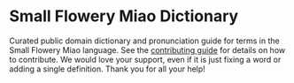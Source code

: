 
# Small Flowery Miao Dictionary

Curated public domain dictionary and pronunciation guide for terms in the Small Flowery Miao language. See the [contributing guide](https://github.com/drumworkteam/term/blob/make/.github/contributing.md) for details on how to contribute. We would love your support, even if it is just fixing a word or adding a single definition. Thank you for all your help!